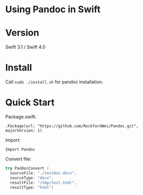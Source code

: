 # Using Pandoc in Swift

# Version

Swift 3.1 / Swift 4.0

# Install

Call `sudo ./install.sh` for pandoc installation.

# Quick Start

Package.swift:

`.Package(url: "https://github.com/RockfordWei/Pandoc.git", majorVersion: 1)`

Import:

`Import Pandoc`

Convert file:

``` swift
try PanDocConvert (
  sourceFile: "./testdoc.docx",
  sourceType: "docx",
  resultFile: "/tmp/test.html",
  resultType: "html")
```
